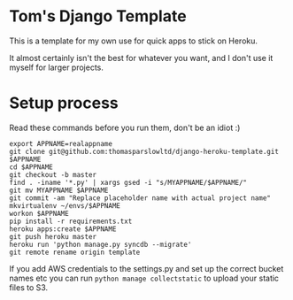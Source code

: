 Tom's Django Template
=====================

This is a template for my own use for quick apps to stick on Heroku.

It almost certainly isn't the best for whatever you want, and I don't use it myself for larger projects.

Setup process
=============


Read these commands before you run them, don't be an idiot :)

```
export APPNAME=realappname
git clone git@github.com:thomasparslowltd/django-heroku-template.git $APPNAME
cd $APPNAME
git checkout -b master
find . -iname '*.py' | xargs gsed -i "s/MYAPPNAME/$APPNAME/"
git mv MYAPPNAME $APPNAME
git commit -am "Replace placeholder name with actual project name"
mkvirtualenv ~/envs/$APPNAME
workon $APPNAME
pip install -r requirements.txt
heroku apps:create $APPNAME
git push heroku master
heroku run 'python manage.py syncdb --migrate'
git remote rename origin template
```

If you add AWS credentials to the settings.py and set up the correct bucket names etc you can run `python manage collectstatic` to upload your static files to S3.

